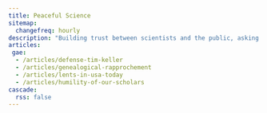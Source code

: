 ```yaml
---
title: Peaceful Science
sitemap:
  changefreq: hourly
description: "Building trust between scientists and the public, asking the question: what does it mean to be human?"
articles:
 gae:
  - /articles/defense-tim-keller
  - /articles/genealogical-rapprochement
  - /articles/lents-in-usa-today
  - /articles/humility-of-our-scholars
cascade:
  rss: false
---
```

